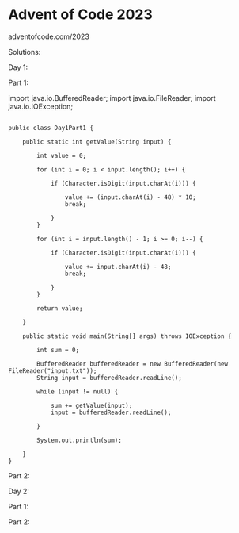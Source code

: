 # Advent of Code 2023

adventofcode.com/2023

Solutions:

Day 1:

Part 1:

import java.io.BufferedReader;
import java.io.FileReader;
import java.io.IOException;

```

public class Day1Part1 {

    public static int getValue(String input) {

        int value = 0;

        for (int i = 0; i < input.length(); i++) {

            if (Character.isDigit(input.charAt(i))) {

                value += (input.charAt(i) - 48) * 10;
                break;

            }
        }

        for (int i = input.length() - 1; i >= 0; i--) {

            if (Character.isDigit(input.charAt(i))) {

                value += input.charAt(i) - 48;
                break;

            }
        }

        return value;

    }

    public static void main(String[] args) throws IOException {

        int sum = 0;

        BufferedReader bufferedReader = new BufferedReader(new FileReader("input.txt"));
        String input = bufferedReader.readLine();

        while (input != null) {

            sum += getValue(input);
            input = bufferedReader.readLine();

        }

        System.out.println(sum);

    }
}

```

Part 2:

Day 2:

Part 1:

Part 2:
